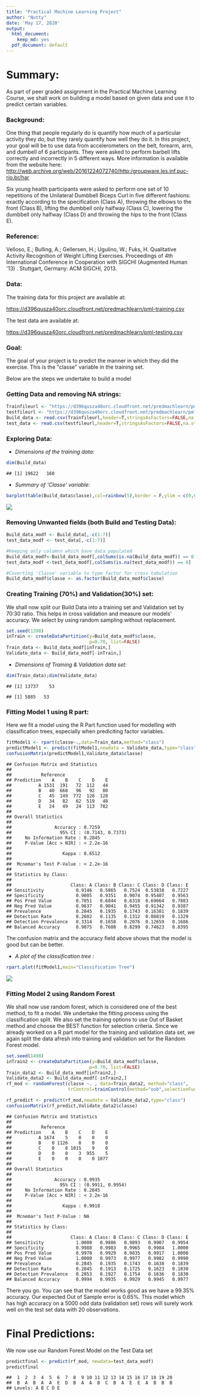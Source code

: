 ```yaml
---
title: "Practical Machine Learning Project"
author: "Nutty"
date: 'May 17, 2020'
output:
  html_document: 
    keep_md: yes
  pdf_document: default
---
```



# Summary:
As part of peer graded assignment in the Practical Machine Learning Course, we shall work on building a model based on given data and use it to predict certain variables.


### Background:
One thing that people regularly do is quantify how much of a particular activity they do, but they rarely quantify how well they do it. In this project, your goal will be to use data from accelerometers on the belt, forearm, arm, and dumbell of 6 participants. They were asked to perform barbell lifts correctly and incorrectly in 5 different ways. More information is available from the website here: <http://web.archive.org/web/20161224072740/http:/groupware.les.inf.puc-rio.br/har>

Six young health participants were asked to perform one set of 10 repetitions of the Unilateral Dumbbell Biceps Curl in five different fashions: exactly according to the specification (Class A), throwing the elbows to the front (Class B), lifting the dumbbell only halfway (Class C), lowering the dumbbell only halfway (Class D) and throwing the hips to the front (Class E).

### Reference:
Velloso, E.; Bulling, A.; Gellersen, H.; Ugulino, W.; Fuks, H. Qualitative Activity Recognition of Weight Lifting Exercises. Proceedings of 4th International Conference in Cooperation with SIGCHI (Augmented Human '13) . Stuttgart, Germany: ACM SIGCHI, 2013.

### Data: 

The training data for this project are available at: 

<https://d396qusza40orc.cloudfront.net/predmachlearn/pml-training.csv>

The test data are available at: 

<https://d396qusza40orc.cloudfront.net/predmachlearn/pml-testing.csv>

### Goal:
The goal of your project is to predict the manner in which they did the exercise. This is the "classe" variable in the training set. 

Below are the steps we undertake to build a model



### Getting Data and removing NA strings:

```r
Trainfileurl <- "https://d396qusza40orc.cloudfront.net/predmachlearn/pml-training.csv"
testfileurl <- "https://d396qusza40orc.cloudfront.net/predmachlearn/pml-testing.csv"
Build_data <- read.csv(Trainfileurl,header=T,stringsAsFactors=FALSE,na.strings=c("NA","#DIV/0!",""))
test_data <- read.csv(testfileurl,header=T,stringsAsFactors=FALSE,na.strings=c("NA","#DIV/0!",""))
```

### Exploring Data:
- *Dimensions of the training data:*

```r
dim(Build_data) 
```

```
## [1] 19622   160
```

- *Summary of 'Classe' variable:*


```r
barplot(table(Build_data$classe),col=rainbow(5),border = F,ylim = c(0,6500),ylab = "Frequency",xlab="Classe",main="Summary of Classe Variable")
```

![](index_files/figure-html/Explore2-1.png)<!-- -->

### Removing Unwanted fields (both Build and Testing Data):

```r
Build_data_modf <- Build_data[,-c(1:7)]
test_data_modf <- test_data[,-c(1:7)]

#Keeping only columns which have data populated
Build_data_modf<-Build_data_modf[,colSums(is.na(Build_data_modf)) == 0]
test_data_modf <-test_data_modf[,colSums(is.na(test_data_modf)) == 0]

#Coverting 'Classe' variable to type factor for cross tabulation
Build_data_modf$classe <- as.factor(Build_data_modf$classe)
```

### Creating Training (70%) and Validation(30%) set:
We shall now split our Build Data into a training set and Validation set by 70:30 ratio. This helps in cross validation and measure our models' accuracy. We select by using random sampling without replacement. 

```r
set.seed(1398)
inTrain <- createDataPartition(y=Build_data_modf$classe,
                               p=0.70, list=FALSE)
Train_data <- Build_data_modf[inTrain,]
Validate_data <- Build_data_modf[-inTrain,]
```

- *Dimensions of Training & Validation data set:*

```r
dim(Train_data);dim(Validate_data)
```

```
## [1] 13737    53
```

```
## [1] 5885   53
```



### Fitting Model 1 using R part:
Here we fit a model using the R Part function used for modelling with classification trees, especially when prediciting factor variables.

```r
fitModel1 <- rpart(classe~.,data=Train_data,method="class")
predictModel1 <- predict(fitModel1,newdata = Validate_data,type="class")
confusionMatrix(predictModel1,Validate_data$classe)
```

```
## Confusion Matrix and Statistics
## 
##           Reference
## Prediction    A    B    C    D    E
##          A 1531  191   72  112   44
##          B   40  668   96   92   80
##          C   45  149  772  128  128
##          D   34   82   62  519   48
##          E   24   49   24  113  782
## 
## Overall Statistics
##                                           
##                Accuracy : 0.7259          
##                  95% CI : (0.7143, 0.7373)
##     No Information Rate : 0.2845          
##     P-Value [Acc > NIR] : < 2.2e-16       
##                                           
##                   Kappa : 0.6512          
##                                           
##  Mcnemar's Test P-Value : < 2.2e-16       
## 
## Statistics by Class:
## 
##                      Class: A Class: B Class: C Class: D Class: E
## Sensitivity            0.9146   0.5865   0.7524  0.53838   0.7227
## Specificity            0.9005   0.9351   0.9074  0.95407   0.9563
## Pos Pred Value         0.7851   0.6844   0.6318  0.69664   0.7883
## Neg Pred Value         0.9637   0.9041   0.9455  0.91342   0.9387
## Prevalence             0.2845   0.1935   0.1743  0.16381   0.1839
## Detection Rate         0.2602   0.1135   0.1312  0.08819   0.1329
## Detection Prevalence   0.3314   0.1658   0.2076  0.12659   0.1686
## Balanced Accuracy      0.9075   0.7608   0.8299  0.74623   0.8395
```
The confusion matrix and the accuracy field above shows that the model is good but can be better. 


- *A plot of the classification tree :*


```r
rpart.plot(fitModel1,main="Classification Tree")
```

![](index_files/figure-html/Plottree-1.png)<!-- -->


### Fitting Model 2 using Random Forest
We shall now use random forest, which is considered one of the best method, to fit a model. We undertake the fitting process using the classification split. We also set the training options to use Out of Basket method and choose the BEST function for selection criteria. Since we already worked on a R part model for the training and validation data set, we again split the data afresh into training and validation set for the Random Forest model.  

```r
set.seed(1498)
inTrain2 <- createDataPartition(y=Build_data_modf$classe,
                               p=0.70, list=FALSE)
Train_data2 <- Build_data_modf[inTrain2,]
Validate_data2 <- Build_data_modf[-inTrain2,]
rf_mod <- randomForest(classe ~. , data=Train_data2, method="class",
                       trControl=trainControl(method="oob",selectionFunction = "best"))

rf_predict <- predict(rf_mod,newdata = Validate_data2,type="class")
confusionMatrix(rf_predict,Validate_data2$classe)
```

```
## Confusion Matrix and Statistics
## 
##           Reference
## Prediction    A    B    C    D    E
##          A 1674    5    0    0    0
##          B    0 1126    8    0    0
##          C    0    8 1015    9    0
##          D    0    0    3  955    5
##          E    0    0    0    0 1077
## 
## Overall Statistics
##                                           
##                Accuracy : 0.9935          
##                  95% CI : (0.9911, 0.9954)
##     No Information Rate : 0.2845          
##     P-Value [Acc > NIR] : < 2.2e-16       
##                                           
##                   Kappa : 0.9918          
##                                           
##  Mcnemar's Test P-Value : NA              
## 
## Statistics by Class:
## 
##                      Class: A Class: B Class: C Class: D Class: E
## Sensitivity            1.0000   0.9886   0.9893   0.9907   0.9954
## Specificity            0.9988   0.9983   0.9965   0.9984   1.0000
## Pos Pred Value         0.9970   0.9929   0.9835   0.9917   1.0000
## Neg Pred Value         1.0000   0.9973   0.9977   0.9982   0.9990
## Prevalence             0.2845   0.1935   0.1743   0.1638   0.1839
## Detection Rate         0.2845   0.1913   0.1725   0.1623   0.1830
## Detection Prevalence   0.2853   0.1927   0.1754   0.1636   0.1830
## Balanced Accuracy      0.9994   0.9935   0.9929   0.9945   0.9977
```
There you go. You can see that the model works good as we have a 99.35% accuracy. Our expected Out of Sample error is 0.65%. This model which has high accuracy on a 5000 odd data (validation set) rows will surely work well on the test set data with 20 observations. 

# Final Predictions:
We now use our Random Forest Model on the Test Data set

```r
predictfinal <- predict(rf_mod, newdata=test_data_modf)
predictfinal
```

```
##  1  2  3  4  5  6  7  8  9 10 11 12 13 14 15 16 17 18 19 20 
##  B  A  B  A  A  E  D  B  A  A  B  C  B  A  E  E  A  B  B  B 
## Levels: A B C D E
```
